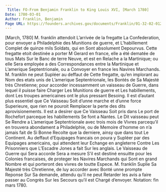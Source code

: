 ```yaml
---
 Title: FO-From Benjamin Franklin to King Louis XVI, [March 1780]
Date: 1780-03-01
Author: Franklin, Benjamin
Page URL: https://founders.archives.gov/documents/Franklin/01-32-02-0125
---
```


[March, 1780]
M. franklin attendoit L’arrivée de la fregatte La Confederation, pour envoyer a Philadelphie des Munitions de guerre, et L’habillement Complet de quinze mils Soldats, qui en Sont absolument Depourvus.
Cette fregatte etoit destinée a porter M Gerard en france, elle a été dematée de tous Mats Sur le Banc de terre Neuve, et est en Relache a la Martinique; ou elle Sera employée a des Correspondances entre la Martinique et L’amerique Septentrionale, ou a Convoyer en france les Navires Marchands.
M. franklin ne peut Supléer au deffaut de Cette fregatte, qu’en implorant au Nom des etats unis de L’amerique Septentrionale, les Bontés de Sa Majesté très Chretienne; pour accorder incessamment un vaisseau de Guerre, dans lequel il puisse faire Charger Les Munitions de guerre et Les habillements, dont Les troupes americaines ont le plus pressant Besoing. Il est d’autant plus essentiel que Ce Vaisseau Soit d’unne marche et d’unne force Superieure, que rien ne pouroit Remplacer la perte des dits aprovisionements. Il est a desirer que Ce Vaisseau Soit pris dans Le port de Rochefort parceque les habillements Se font a Nantes.
Le Dit vaisseau peut Se Rendre a L’amerique Septentrionale avec trois mois de Vivres parcequ’il en trouvera abondament a Philadelphie, ou de Memoire d’homme on n’a jamais fait de Si Bonne Recolte que la derniere, ainsy que dans tout Le Continent.
Au deffaut d’Equipages francais on poura y Supléer par des Equipages americains, qui attendent leur Echange en angleterre Contre Les Prisonniers que L’Escadre Jones a fait Sur les anglais.
Le Vaisseau de Guerre qui Sera accorde Sera a mesure S’il est destiné ensuitte pour les Colonies francaises, de proteger les Navires Marchands qui Sont en grand Nombre et qui porteront des vivres de toutte Espece.
M. franklin Suplie Sa Majesté très Chretienne, de luy accorder avec Bonté unne prompte Reponse Sur Sa demande, attendu qu’il ne peut Retarder les avis a faire passer au Congrès Sur les Secours qu’il est Chargé d’envoyer. 
Notation: fin mars 1780.

